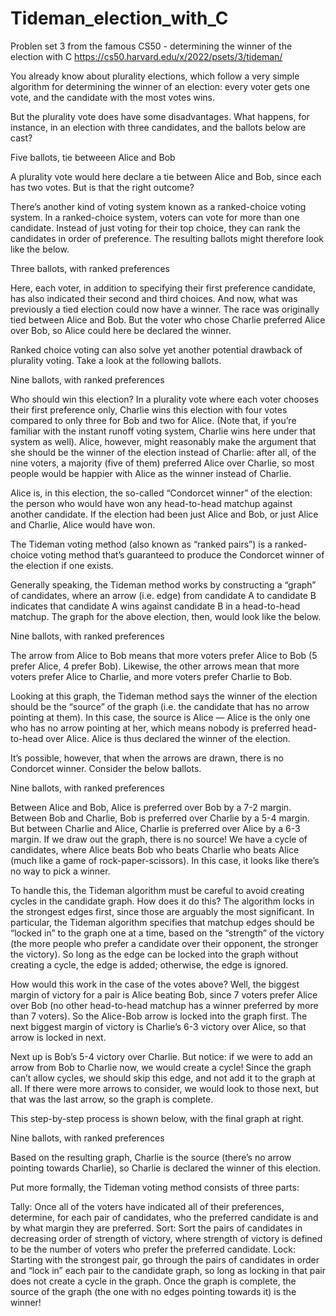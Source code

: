 # Tideman_election_with_C

Problen set 3 from the famous CS50 - determining the winner of the election with C
https://cs50.harvard.edu/x/2022/psets/3/tideman/

You already know about plurality elections, which follow a very simple algorithm for determining the winner of an election: every voter gets one vote, and the candidate with the most votes wins.

But the plurality vote does have some disadvantages. What happens, for instance, in an election with three candidates, and the ballots below are cast?

Five ballots, tie betweeen Alice and Bob

A plurality vote would here declare a tie between Alice and Bob, since each has two votes. But is that the right outcome?

There’s another kind of voting system known as a ranked-choice voting system. In a ranked-choice system, voters can vote for more than one candidate. Instead of just voting for their top choice, they can rank the candidates in order of preference. The resulting ballots might therefore look like the below.

Three ballots, with ranked preferences

Here, each voter, in addition to specifying their first preference candidate, has also indicated their second and third choices. And now, what was previously a tied election could now have a winner. The race was originally tied between Alice and Bob. But the voter who chose Charlie preferred Alice over Bob, so Alice could here be declared the winner.

Ranked choice voting can also solve yet another potential drawback of plurality voting. Take a look at the following ballots.

Nine ballots, with ranked preferences

Who should win this election? In a plurality vote where each voter chooses their first preference only, Charlie wins this election with four votes compared to only three for Bob and two for Alice. (Note that, if you’re familiar with the instant runoff voting system, Charlie wins here under that system as well). Alice, however, might reasonably make the argument that she should be the winner of the election instead of Charlie: after all, of the nine voters, a majority (five of them) preferred Alice over Charlie, so most people would be happier with Alice as the winner instead of Charlie.

Alice is, in this election, the so-called “Condorcet winner” of the election: the person who would have won any head-to-head matchup against another candidate. If the election had been just Alice and Bob, or just Alice and Charlie, Alice would have won.

The Tideman voting method (also known as “ranked pairs”) is a ranked-choice voting method that’s guaranteed to produce the Condorcet winner of the election if one exists.

Generally speaking, the Tideman method works by constructing a “graph” of candidates, where an arrow (i.e. edge) from candidate A to candidate B indicates that candidate A wins against candidate B in a head-to-head matchup. The graph for the above election, then, would look like the below.

Nine ballots, with ranked preferences

The arrow from Alice to Bob means that more voters prefer Alice to Bob (5 prefer Alice, 4 prefer Bob). Likewise, the other arrows mean that more voters prefer Alice to Charlie, and more voters prefer Charlie to Bob.

Looking at this graph, the Tideman method says the winner of the election should be the “source” of the graph (i.e. the candidate that has no arrow pointing at them). In this case, the source is Alice — Alice is the only one who has no arrow pointing at her, which means nobody is preferred head-to-head over Alice. Alice is thus declared the winner of the election.

It’s possible, however, that when the arrows are drawn, there is no Condorcet winner. Consider the below ballots.

Nine ballots, with ranked preferences

Between Alice and Bob, Alice is preferred over Bob by a 7-2 margin. Between Bob and Charlie, Bob is preferred over Charlie by a 5-4 margin. But between Charlie and Alice, Charlie is preferred over Alice by a 6-3 margin. If we draw out the graph, there is no source! We have a cycle of candidates, where Alice beats Bob who beats Charlie who beats Alice (much like a game of rock-paper-scissors). In this case, it looks like there’s no way to pick a winner.

To handle this, the Tideman algorithm must be careful to avoid creating cycles in the candidate graph. How does it do this? The algorithm locks in the strongest edges first, since those are arguably the most significant. In particular, the Tideman algorithm specifies that matchup edges should be “locked in” to the graph one at a time, based on the “strength” of the victory (the more people who prefer a candidate over their opponent, the stronger the victory). So long as the edge can be locked into the graph without creating a cycle, the edge is added; otherwise, the edge is ignored.

How would this work in the case of the votes above? Well, the biggest margin of victory for a pair is Alice beating Bob, since 7 voters prefer Alice over Bob (no other head-to-head matchup has a winner preferred by more than 7 voters). So the Alice-Bob arrow is locked into the graph first. The next biggest margin of victory is Charlie’s 6-3 victory over Alice, so that arrow is locked in next.

Next up is Bob’s 5-4 victory over Charlie. But notice: if we were to add an arrow from Bob to Charlie now, we would create a cycle! Since the graph can’t allow cycles, we should skip this edge, and not add it to the graph at all. If there were more arrows to consider, we would look to those next, but that was the last arrow, so the graph is complete.

This step-by-step process is shown below, with the final graph at right.

Nine ballots, with ranked preferences

Based on the resulting graph, Charlie is the source (there’s no arrow pointing towards Charlie), so Charlie is declared the winner of this election.

Put more formally, the Tideman voting method consists of three parts:

Tally: Once all of the voters have indicated all of their preferences, determine, for each pair of candidates, who the preferred candidate is and by what margin they are preferred.
Sort: Sort the pairs of candidates in decreasing order of strength of victory, where strength of victory is defined to be the number of voters who prefer the preferred candidate.
Lock: Starting with the strongest pair, go through the pairs of candidates in order and “lock in” each pair to the candidate graph, so long as locking in that pair does not create a cycle in the graph.
Once the graph is complete, the source of the graph (the one with no edges pointing towards it) is the winner!
